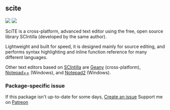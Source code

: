 ## scite
[![](https://img.shields.io/chocolatey/v/scite?color=green&label=scite)](https://chocolatey.org/packages/scite) [![](https://img.shields.io/chocolatey/dt/scite)](https://chocolatey.org/packages/scite)

SciTE is a cross-platform, advanced text editor using the free, open source library SCIntilla (developed by the same author).

Lightweight and built for speed, it is designed mainly for source editing, and performs syntax highlighting and inline function reference for many different languages.

Other text editors based on [SCIntilla](https://chocolatey.org/packages?q=tag:SCIntilla) are [Geany](https://chocolatey.org/packages/geany) (cross-platform), [Notepad++](https://chocolatey.org/packages/notepadplusplus) (Windows), and [Notepad2](https://chocolatey.org/packages/notepad2) (Windows).

### Package-specific issue
If this package isn't up-to-date for some days, [Create an issue](https://github.com/tunisiano187/chocolatey-packages/issues/new)
Support me on [Patreon](https://www.patreon.com/bePatron?u=39585820)